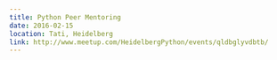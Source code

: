 ```yaml
---
title: Python Peer Mentoring
date: 2016-02-15
location: Tati, Heidelberg
link: http://www.meetup.com/HeidelbergPython/events/qldbglyvdbtb/
---
```

